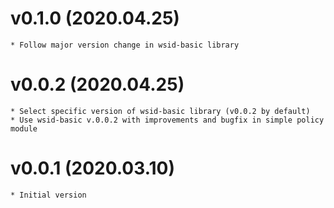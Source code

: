 # v0.1.0 (2020.04.25)
    * Follow major version change in wsid-basic library
# v0.0.2 (2020.04.25)
    * Select specific version of wsid-basic library (v0.0.2 by default)
    * Use wsid-basic v.0.0.2 with improvements and bugfix in simple policy module
# v0.0.1 (2020.03.10)
    * Initial version
